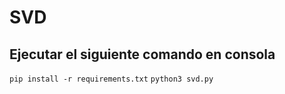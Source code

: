 # SVD
## Ejecutar el siguiente comando en consola
``` pip install -r requirements.txt ```
``` python3 svd.py ```